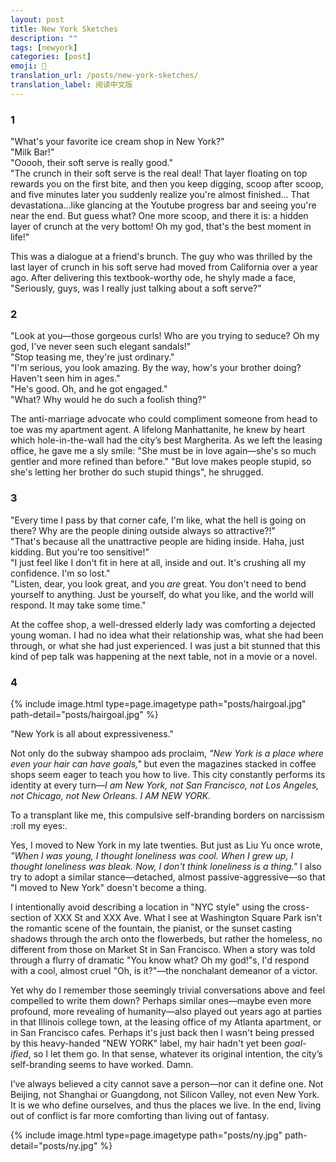 ```yaml
---
layout: post
title: New York Sketches
description: ""
tags: [newyork]
categories: [post]
emoji: 🗽
translation_url: /posts/new-york-sketches/
translation_label: 阅读中文版
---
```


### 1

"What's your favorite ice cream shop in New York?" <br>
"Milk Bar!" <br>
"Ooooh, their soft serve is really good." <br>
"The crunch in their soft serve is the real deal! That layer floating on top rewards you on the first bite, and then you keep digging, scoop after scoop, and five minutes later you suddenly realize you're almost finished... That devastationa...like glancing at the Youtube progress bar and seeing you're near the end. But guess what? One more scoop, and there it is: a hidden layer of crunch at the very bottom! Oh my god, that's the best moment in life!"

This was a dialogue at a friend's brunch. The guy who was thrilled by the last layer of crunch in his soft serve had moved from California over a year ago. After delivering this textbook-worthy ode, he shyly made a face, "Seriously, guys, was I really just talking about a soft serve?"

### 2

"Look at you—those gorgeous curls! Who are you trying to seduce? Oh my god, I've never seen such elegant sandals!" <br>
"Stop teasing me, they're just ordinary." <br>
"I'm serious, you look amazing. By the way, how's your brother doing? Haven't seen him in ages." <br>
"He's good. Oh, and he got engaged." <br>
"What? Why would he do such a foolish thing?"

The anti-marriage advocate who could compliment someone from head to toe was my apartment agent. A lifelong Manhattanite, he knew by heart which hole-in-the-wall had the city’s best Margherita. As we left the leasing office, he gave me a sly smile: "She must be in love again—she's so much gentler and more refined than before." "But love makes people stupid, so she's letting her brother do such stupid things", he shrugged.

### 3

"Every time I pass by that corner cafe, I'm like, what the hell is going on there? Why are the people dining outside always so attractive?!" <br>
"That's because all the unattractive people are hiding inside. Haha, just kidding. But you're too sensitive!" <br>
"I just feel like I don't fit in here at all, inside and out. It's crushing all my confidence. I'm so lost." <br>
"Listen, dear, you look great, and you *are* great. You don't need to bend yourself to anything. Just be yourself, do what you like, and the world will respond. It may take some time."

At the coffee shop, a well-dressed elderly lady was comforting a dejected young woman. I had no idea what their relationship was, what she had been through, or what she had just experienced. I was just a bit stunned that this kind of pep talk was happening at the next table, not in a movie or a novel.

### 4

{% include image.html type=page.imagetype path="posts/hairgoal.jpg" path-detail="posts/hairgoal.jpg" %}

"New York is all about expressiveness."

Not only do the subway shampoo ads proclaim, *"New York is a place where even your hair can have goals,"* but even the magazines stacked in coffee shops seem eager to teach you how to live. This city constantly performs its identity at every turn—*I am New York, not San Francisco, not Los Angeles, not Chicago, not New Orleans. I AM NEW YORK.* 

To a transplant like me, this compulsive self-branding borders on narcissism :roll my eyes:.

Yes, I moved to New York in my late twenties. But just as Liu Yu once wrote, *"When I was young, I thought loneliness was cool. When I grew up, I thought loneliness was bleak. Now, I don't think loneliness is a thing."* I also try to adopt a similar stance—detached, almost passive-aggressive—so that "I moved to New York" doesn't become a thing. 

I intentionally avoid describing a location in "NYC style" using the cross-section of XXX St and XXX Ave. What I see at Washington Square Park isn't the romantic scene of the fountain, the pianist, or the sunset casting shadows through the arch onto the flowerbeds, but rather the homeless, no different from those on Market St in San Francisco. When a story was told through a flurry of dramatic "You know what? Oh my god!"s, I'd respond with a cool, almost cruel "Oh, is it?"—the nonchalant demeanor of a victor.

Yet why do I remember those seemingly trivial conversations above and feel compelled to write them down? Perhaps similar ones—maybe even more profound, more revealing of humanity—also played out years ago at parties in that Illinois college town, at the leasing office of my Atlanta apartment, or in San Francisco cafes. Perhaps it's just back then I wasn't being pressed by this heavy-handed "NEW YORK" label, my hair hadn't yet been *goal-ified*, so I let them go. In that sense, whatever its original intention, the city’s self-branding seems to have worked. Damn.

I’ve always believed a city cannot save a person—nor can it define one. Not Beijing, not Shanghai or Guangdong, not Silicon Valley, not even New York. It is we who define ourselves, and thus the places we live. In the end, living out of conflict is far more comforting than living out of fantasy.

{% include image.html type=page.imagetype path="posts/ny.jpg" path-detail="posts/ny.jpg" %}
